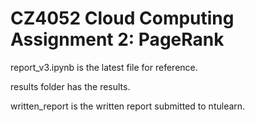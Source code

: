 # CZ4052 Cloud Computing Assignment 2: PageRank

report_v3.ipynb is the latest file for reference.

results folder has the results. 

written_report is the written report submitted to ntulearn. 
